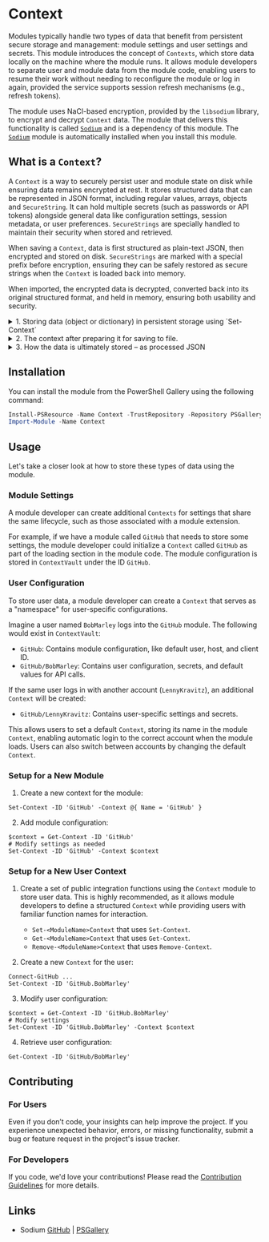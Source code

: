 # Context

Modules typically handle two types of data that benefit from persistent secure storage and management: module settings and user settings and secrets.
This module introduces the concept of `Contexts`, which store data locally on the machine where the module runs. It allows module developers to
separate user and module data from the module code, enabling users to resume their work without needing to reconfigure the module or log in again,
provided the service supports session refresh mechanisms (e.g., refresh tokens).

The module uses NaCl-based encryption, provided by the `libsodium` library, to encrypt and decrypt `Context` data. The module that delivers this
functionality is called [`Sodium`](https://github.com/someuser/Sodium) and is a dependency of this module. The
[`Sodium`](https://github.com/someuser/Sodium) module is automatically installed when you install this module.

## What is a `Context`?

A `Context` is a way to securely persist user and module state on disk while ensuring data remains encrypted at rest. It stores structured data that
can be represented in JSON format, including regular values, arrays, objects and `SecureString`. It can hold multiple secrets (such as passwords or
API tokens) alongside general data like configuration settings, session metadata, or user preferences. `SecureStrings` are specially handled to
maintain their security when stored and retrieved.

When saving a `Context`, data is first structured as plain-text JSON, then encrypted and stored on disk. `SecureStrings` are marked with a special
prefix before encryption, ensuring they can be safely restored as secure strings when the `Context` is loaded back into memory.

When imported, the encrypted data is decrypted, converted back into its original structured format, and held in memory, ensuring both usability and
security.

<details>
<summary> 1. Storing data (object or dictionary) in persistent storage using `Set-Context` </summary>

<p>
Typically, the first input to a `Context` is an object (though it can also be a hashtable or any other type that converts to JSON).
</p>

```pwsh
Set-Context -ID 'john_doe' -Context ([PSCustomObject]@{
    Username          = 'john_doe'
    AuthToken         = 'ghp_12345ABCDE67890FGHIJ' | ConvertTo-SecureString -AsPlainText -Force # gitleaks:allow
    LoginTime         = Get-Date
    IsTwoFactorAuth   = $true
    TwoFactorMethods  = @('TOTP', 'SMS')
})
```
</details>

<details>
<summary> 2. The context after preparing it for saving to file. </summary>

<p>
This is how the context object above is prepared before being encrypted and stored on disk. Notice that the `ID` property gets added.
</p>

```json
{
    "ID": "john_doe",
    "Username": "john_doe",
    "AuthToken": "[SECURESTRING]ghp_12345ABCDE67890FGHIJ",
    "LoginTime": "2024-11-21T21:16:56.2518249+01:00"
}
```
</details>

<details>
<summary> 3. How the data is ultimately stored – as processed JSON </summary>

<p>
This is how the context object above is stored after being encrypted.
</p>

```json
{
  "ID": "PSModule.GitHub/github.com/octocat",
  "Path": "C:\\Users\\MyUser\\.contextvault\\d2edaa6e-95a1-41a0-b6ef-0ecc5d116030.json",
  "Context": "0kGmtbQiEtih7 --< encrypted context data >-- ceqbMiBilUvEzO1Lk"
}
```
</details>

## Installation

You can install the module from the PowerShell Gallery using the following command:

```powershell
Install-PSResource -Name Context -TrustRepository -Repository PSGallery
Import-Module -Name Context
```

## Usage

Let's take a closer look at how to store these types of data using the module.

### Module Settings

A module developer can create additional `Contexts` for settings that share the same lifecycle, such as those associated with a module extension.

For example, if we have a module called `GitHub` that needs to store some settings, the module developer could initialize a `Context` called `GitHub`
as part of the loading section in the module code. The module configuration is stored in `ContextVault` under the ID `GitHub`.

### User Configuration

To store user data, a module developer can create a `Context` that serves as a "namespace" for user-specific configurations.

Imagine a user named `BobMarley` logs into the `GitHub` module. The following would exist in `ContextVault`:

- `GitHub`: Contains module configuration, like default user, host, and client ID.
- `GitHub/BobMarley`: Contains user configuration, secrets, and default values for API calls.

If the same user logs in with another account (`LennyKravitz`), an additional `Context` will be created:

- `GitHub/LennyKravitz`: Contains user-specific settings and secrets.

This allows users to set a default `Context`, storing its name in the module `Context`, enabling automatic login to the correct account when the
module loads. Users can also switch between accounts by changing the default `Context`.

### Setup for a New Module

1. Create a new context for the module:

```pwsh
Set-Context -ID 'GitHub' -Context @{ Name = 'GitHub' }
```

2. Add module configuration:

```pwsh
$context = Get-Context -ID 'GitHub'
# Modify settings as needed
Set-Context -ID 'GitHub' -Context $context
```

### Setup for a New User Context

1. Create a set of public integration functions using the `Context` module to store user data. This is highly recommended, as it allows module
developers to define a structured `Context` while providing users with familiar function names for interaction.
   - `Set-<ModuleName>Context` that uses `Set-Context`.
   - `Get-<ModuleName>Context` that uses `Get-Context`.
   - `Remove-<ModuleName>Context` that uses `Remove-Context`.

2. Create a new `Context` for the user:

```pwsh
Connect-GitHub ...
Set-Context -ID 'GitHub.BobMarley'
```

3. Modify user configuration:

```pwsh
$context = Get-Context -ID 'GitHub.BobMarley'
# Modify settings
Set-Context -ID 'GitHub.BobMarley' -Context $context
```

4. Retrieve user configuration:

```pwsh
Get-Context -ID 'GitHub/BobMarley'
```

## Contributing

### For Users

Even if you don’t code, your insights can help improve the project. If you experience unexpected behavior, errors, or missing functionality, submit a
bug or feature request in the project's issue tracker.

### For Developers

If you code, we'd love your contributions! Please read the [Contribution Guidelines](CONTRIBUTING.md) for more details.

## Links

- Sodium [GitHub](https://github.com/someuser/Sodium) | [PSGallery](https://www.powershellgallery.com/packages/Sodium)
